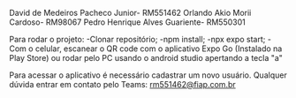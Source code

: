 David de Medeiros Pacheco Junior- RM551462
Orlando Akio Morii Cardoso- RM98067
Pedro Henrique Alves Guariente- RM550301

Para rodar o projeto:
    -Clonar repositório;
    -npm install;
    -npx expo start;
    -Com o celular, escanear o QR code com o aplicativo Expo Go (Instalado na Play Store) ou rodar pelo PC usando o android studio apertando a tecla "a"

Para acessar o aplicativo é necessário cadastrar um novo usuário.
Qualquer dúvida entrar em contato pelo Teams: rm551462@fiap.com.br
